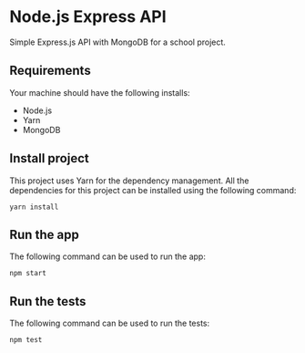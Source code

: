 # Node.js Express API

Simple Express.js API with MongoDB for a school project.

## Requirements

Your machine should have the following installs:

- Node.js
- Yarn
- MongoDB

## Install project

This project uses Yarn for the dependency management. All the dependencies for this project can be installed using the following command:

`yarn install`

## Run the app

The following command can be used to run the app:

`npm start`

## Run the tests

The following command can be used to run the tests:

`npm test`
